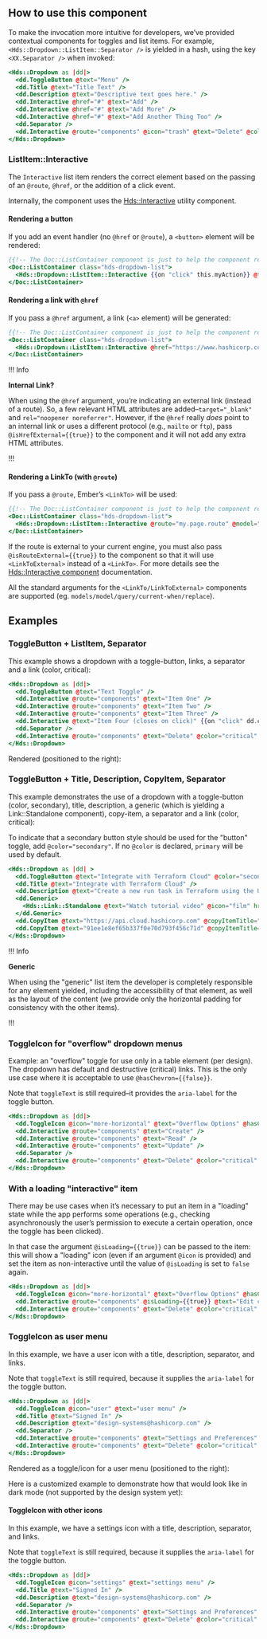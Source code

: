 ## How to use this component

To make the invocation more intuitive for developers, we’ve provided contextual components for toggles and list items. For example, `<Hds::Dropdown::ListItem::Separator />` is yielded in a hash, using the key `<XX.Separator />` when invoked:

```handlebars
<Hds::Dropdown as |dd|>
  <dd.ToggleButton @text="Menu" />
  <dd.Title @text="Title Text" />
  <dd.Description @text="Descriptive text goes here." />
  <dd.Interactive @href="#" @text="Add" />
  <dd.Interactive @href="#" @text="Add More" />
  <dd.Interactive @href="#" @text="Add Another Thing Too" />
  <dd.Separator />
  <dd.Interactive @route="components" @icon="trash" @text="Delete" @color="critical" />
</Hds::Dropdown>
```

### ListItem::Interactive

The `Interactive` list item renders the correct element based on the passing of an `@route`, `@href`, or the addition of a click event.

<!-- TODO This breaks the page...why?
The `Interactive` list item renders the correct element based on the passing of an `@route`, `@href`, or the addition of a click event (i.e.,
`{{on "click" this.myAction}}`). 
-->

Internally, the component uses the [Hds::Interactive](/utilities/interactive/) utility component.

#### Rendering a button

If you add an event handler (no `@href` or `@route`), a `<button>` element will be rendered:

```handlebars
{{!-- The Doc::ListContainer component is just to help the component render properly --}}
<Doc::ListContainer class="hds-dropdown-list">
  <Hds::Dropdown::ListItem::Interactive {{on "click" this.myAction}} @text="Run command" />
</Doc::ListContainer>
```

#### Rendering a link with `@href`

If you pass a `@href` argument, a link (`<a>` element) will be generated:

```handlebars
{{!-- The Doc::ListContainer component is just to help the component render properly --}}
<Doc::ListContainer class="hds-dropdown-list">
  <Hds::Dropdown::ListItem::Interactive @href="https://www.hashicorp.com/request-demo/terraform" @text="Request a demo" />
</Doc::ListContainer>
```

!!! Info

**Internal Link?**

When using the `@href` argument, you’re indicating an external link (instead of a route). So, a few relevant HTML attributes are added–`target="_blank"` and `rel="noopener noreferrer"`. However, if the `@href` really _does_ point to an internal link or uses a different protocol (e.g., `mailto` or `ftp`), pass `@isHrefExternal={{true}}` to the component and it will not add any extra HTML attributes.

!!!

#### Rendering a LinkTo (with `@route`)

If you pass a `@route`, Ember’s `<LinkTo>` will be used:

```handlebars
{{!-- The Doc::ListContainer component is just to help the component render properly --}}
<Doc::ListContainer class="hds-dropdown-list">
  <Hds::Dropdown::ListItem::Interactive @route="my.page.route" @model="my.page.model" @text="Activate cluster" />
</Doc::ListContainer>
```

If the route is external to your current engine, you must also pass `@isRouteExternal={{true}}` to the component so that it will use `<LinkToExternal>` instead of a `<LinkTo>`. For more details see the [Hds::Interactive component](/utilities/interactive/) documentation.

All the standard arguments for the `<LinkTo/LinkToExternal>` components are supported (eg. `models/model/query/current-when/replace`).

## Examples

### ToggleButton + ListItem, Separator

This example shows a dropdown with a toggle-button, links, a separator and a link (color, critical):

```handlebars
<Hds::Dropdown as |dd|>
  <dd.ToggleButton @text="Text Toggle" />
  <dd.Interactive @route="components" @text="Item One" />
  <dd.Interactive @route="components" @text="Item Two" />
  <dd.Interactive @route="components" @text="Item Three" />
  <dd.Interactive @text="Item Four (closes on click)" {{on "click" dd.close}} />
  <dd.Separator />
  <dd.Interactive @route="components" @text="Delete" @color="critical" @icon="trash" />
</Hds::Dropdown>
```

Rendered (positioned to the right):

### ToggleButton + Title, Description, CopyItem, Separator

This example demonstrates the use of a dropdown with a toggle-button (color, secondary), title, description, a generic (which is yielding a Link::Standalone component), copy-item, a separator and a link (color, critical):

To indicate that a secondary button style should be used for the "button" toggle, add `@color="secondary"`. If no `@color` is declared, `primary` will be used by default.

```handlebars
<Hds::Dropdown as |dd| >
  <dd.ToggleButton @text="Integrate with Terraform Cloud" @color="secondary" />
  <dd.Title @text="Integrate with Terraform Cloud" />
  <dd.Description @text="Create a new run task in Terraform using the URL and key below." />
  <dd.Generic>
    <Hds::Link::Standalone @text="Watch tutorial video" @icon="film" href="/" />
  </dd.Generic>
  <dd.CopyItem @text="https://api.cloud.hashicorp.com" @copyItemTitle="Endpoint URL" />
  <dd.CopyItem @text="91ee1e8ef65b337f0e70d793f456c71d" @copyItemTitle="HMAC Key" />
</Hds::Dropdown>
```

!!! Info

**Generic**

When using the "generic" list item the developer is completely responsible for any element yielded, including the accessibility of that element, as well as the layout of the content (we provide only the horizontal padding for consistency with the other items).

!!!

### ToggleIcon for "overflow" dropdown menus

Example: an "overflow" toggle for use only in a table element (per design). The dropdown has default and destructive (critical) links. This is the only use case where it is acceptable to use
`@hasChevron={{false}}`.

Note that `toggleText` is still required–it provides the `aria-label` for the toggle button.

```handlebars
<Hds::Dropdown as |dd|>
  <dd.ToggleIcon @icon="more-horizontal" @text="Overflow Options" @hasChevron={{false}} />
  <dd.Interactive @route="components" @text="Create" />
  <dd.Interactive @route="components" @text="Read" />
  <dd.Interactive @route="components" @text="Update" />
  <dd.Separator />
  <dd.Interactive @route="components" @text="Delete" @color="critical" @icon="trash" />
</Hds::Dropdown>
```

### With a loading "interactive" item

There may be use cases when it’s necessary to put an item in a "loading" state while the app performs some operations (e.g., checking asynchronously the user’s permission to execute a certain operation, once the toggle has been clicked).

In that case the argument `@isLoading={{true}}` can be passed to the item: this will show a "loading" icon (even if an argument `@icon` is provided) and set the item as non-interactive until the value of `@isLoading` is set to `false` again.

```handlebars
<Hds::Dropdown as |dd|>
  <dd.ToggleIcon @icon="more-horizontal" @text="Overflow Options" @hasChevron={{false}} />
  <dd.Interactive @route="components" @isLoading={{true}} @text="Edit cluster" @color="action" @icon="edit" />
  <dd.Interactive @route="components" @text="Delete" @color="critical" @icon="trash" />
</Hds::Dropdown>
```

### ToggleIcon as user menu

In this example, we have a user icon with a title, description, separator, and links.

Note that `toggleText` is still required, because it supplies the `aria-label` for the toggle button.

```handlebars
<Hds::Dropdown as |dd|>
  <dd.ToggleIcon @icon="user" @text="user menu" />
  <dd.Title @text="Signed In" />
  <dd.Description @text="design-systems@hashicorp.com" />
  <dd.Separator />
  <dd.Interactive @route="components" @text="Settings and Preferences" />
  <dd.Interactive @route="components" @text="Delete" @color="critical" @icon="trash" />
</Hds::Dropdown>
```

Rendered as a toggle/icon for a user menu (positioned to the right):

Here is a customized example to demonstrate how that would look like in dark mode (not supported by the design system yet):

#### ToggleIcon with other icons

In this example, we have a settings icon with a title, description, separator, and links.

Note that `toggleText` is still required, because it supplies the `aria-label` for the toggle button.

```handlebars
<Hds::Dropdown as |dd|>
  <dd.ToggleIcon @icon="settings" @text="settings menu" />
  <dd.Title @text="Signed In" />
  <dd.Description @text="design-systems@hashicorp.com" />
  <dd.Separator />
  <dd.Interactive @route="components" @text="Settings and Preferences" />
  <dd.Interactive @route="components" @text="Delete" @color="critical" @icon="trash" />
</Hds::Dropdown>
```
